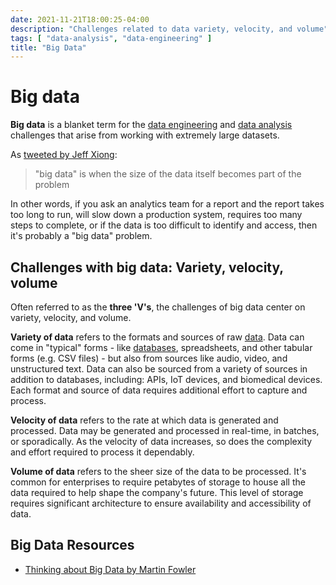 ```yaml
---
date: 2021-11-21T18:00:25-04:00
description: "Challenges related to data variety, velocity, and volume"
tags: [ "data-analysis", "data-engineering" ]
title: "Big Data"
---
```


# Big data

**Big data** is a blanket term for the [data engineering](data-engineering.md) and [data analysis](data-analysis.md) challenges that arise from working with extremely large datasets.

As [tweeted by Jeff Xiong](https://mobile.twitter.com/gigix/status/174086466950021120):

> "big data" is when the size of the data itself becomes part of the problem

In other words, if you ask an analytics team for a report and the report takes too long to run, will slow down a production system, requires too many steps to complete, or if the data is too difficult to identify and access, then it's probably a "big data" problem.

## Challenges with big data: Variety, velocity, volume

Often referred to as the **three 'V's**, the challenges of big data center on variety, velocity, and volume.

**Variety of data** refers to the formats and sources of raw [data](data.md). Data can come in "typical" forms - like [databases](databases.md), spreadsheets, and other tabular forms (e.g. CSV files) - but also from sources like audio, video, and unstructured text. Data can also be sourced from a variety of sources in addition to databases, including: APIs, IoT devices, and biomedical devices. Each format and source of data requires additional effort to capture and process.

**Velocity of data** refers to the rate at which data is generated and processed. Data may be generated and processed in real-time, in batches, or sporadically. As the velocity of data increases, so does the complexity and effort required to process it dependably.

**Volume of data** refers to the sheer size of the data to be processed. It's common for enterprises to require petabytes of storage to house all the data required to help shape the company's future. This level of storage requires significant architecture to ensure availability and accessibility of data.

## Big Data Resources

* [Thinking about Big Data by Martin Fowler](https://martinfowler.com/articles/bigData/)
